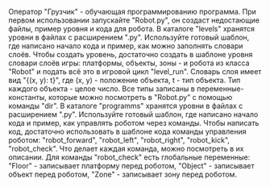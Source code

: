 Оператор "Грузчик" - обучающая программированию программа. При первом использовании запускайте "Robot.py", он создаст недостающие файлы, пример уровня и кода для робота.
В каталоге "levels" хранятся уровни в файлах с расширением ".py". Используйте готовый шаблон, где написано начало кода и пример, как можно заполнять словари слоёв. Чтобы создать уровень, достаточно создать в шаблоне уровня словари слоёв игры: платформы, объекты, зоны - и робота из класса "Robot" и подать всё это в игровой цикл "level_run". Словарь слоя имеет вид "{(x, y): t}", где (x, y) - положение объекта, t - тип объекта. Тип каждого объекта - целое число. Все типы записаны в переменные-константы, которые можно посмотреть в "Robot.py" с помощью команды "dir".
В каталоге "programms" хранятся уровни в файлах с расширением ".py". Используйте готовый шаблон, где написано начало кода и пример, как управлять роботом через команды. Чтобы написать код, достаточно использовать в шаблоне кода команды управления роботом: "robot_forward", "robot_left", "robot_right", "robot_kick", "robot_check". Что делает каждая команда, можно посмотреть в их описании. Для команды "robot_check" есть глобальные переменные: "Floor" - записывает платформу перед роботом, "Object" - записывает объект перед роботом, "Zone" - записывает зону перед роботом.
